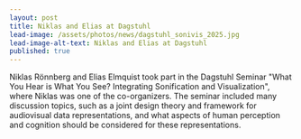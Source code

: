 ```yaml
---
layout: post
title: Niklas and Elias at Dagstuhl
lead-image: /assets/photos/news/dagstuhl_sonivis_2025.jpg
lead-image-alt-text: Niklas and Elias at Dagstuhl
published: true
---
```


Niklas Rönnberg and Elias Elmquist took part in the Dagstuhl Seminar "What You Hear is What You See? Integrating Sonification and Visualization", where Niklas was one of the co-organizers. The seminar included many discussion topics, such as a joint design theory and framework for audiovisual data representations, and what aspects of human perception and cognition should be considered for these representations.
